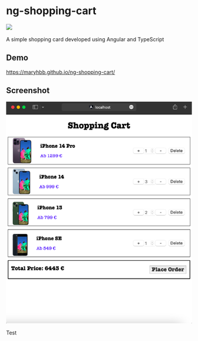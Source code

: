 # ng-shopping-cart

![](https://github.com/maryhbb/ng-shopping-cart/actions/workflows/workflow.yml/badge.svg)

A simple shopping card developed using Angular and TypeScript

## Demo

https://maryhbb.github.io/ng-shopping-cart/

## Screenshot

![](src/assets/images/ax.png)

Test
